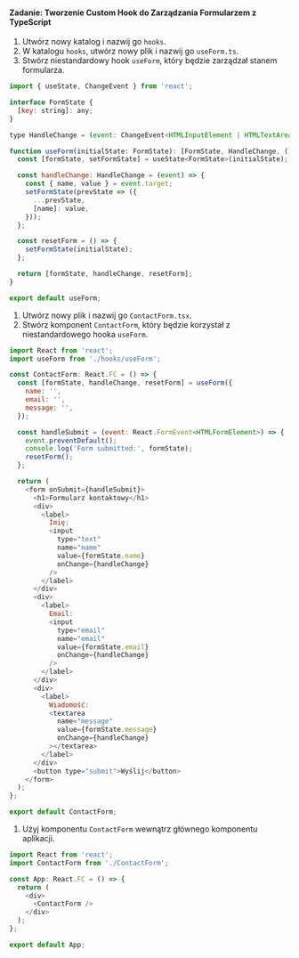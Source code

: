 #### Zadanie: Tworzenie Custom Hook do Zarządzania Formularzem z TypeScript

1. Utwórz nowy katalog i nazwij go `hooks`.
1. W katalogu `hooks`, utwórz nowy plik i nazwij go `useForm.ts`.
1. Stwórz niestandardowy hook `useForm`, który będzie zarządzał stanem formularza.
```js
import { useState, ChangeEvent } from 'react';

interface FormState {
  [key: string]: any;
}

type HandleChange = (event: ChangeEvent<HTMLInputElement | HTMLTextAreaElement>) => void;

function useForm(initialState: FormState): [FormState, HandleChange, () => void] {
  const [formState, setFormState] = useState<FormState>(initialState);

  const handleChange: HandleChange = (event) => {
    const { name, value } = event.target;
    setFormState(prevState => ({
      ...prevState,
      [name]: value,
    }));
  };

  const resetForm = () => {
    setFormState(initialState);
  };

  return [formState, handleChange, resetForm];
}

export default useForm;
```
1. Utwórz nowy plik i nazwij go `ContactForm.tsx`.
1. Stwórz komponent `ContactForm`, który będzie korzystał z niestandardowego hooka `useForm`.
```js
import React from 'react';
import useForm from './hooks/useForm';

const ContactForm: React.FC = () => {
  const [formState, handleChange, resetForm] = useForm({
    name: '',
    email: '',
    message: '',
  });

  const handleSubmit = (event: React.FormEvent<HTMLFormElement>) => {
    event.preventDefault();
    console.log('Form submitted:', formState);
    resetForm();
  };

  return (
    <form onSubmit={handleSubmit}>
      <h1>Formularz kontaktowy</h1>
      <div>
        <label>
          Imię:
          <input
            type="text"
            name="name"
            value={formState.name}
            onChange={handleChange}
          />
        </label>
      </div>
      <div>
        <label>
          Email:
          <input
            type="email"
            name="email"
            value={formState.email}
            onChange={handleChange}
          />
        </label>
      </div>
      <div>
        <label>
          Wiadomość:
          <textarea
            name="message"
            value={formState.message}
            onChange={handleChange}
          ></textarea>
        </label>
      </div>
      <button type="submit">Wyślij</button>
    </form>
  );
};

export default ContactForm;
```
1. Użyj komponentu `ContactForm` wewnątrz głównego komponentu aplikacji.
```js
import React from 'react';
import ContactForm from './ContactForm';

const App: React.FC = () => {
  return (
    <div>
      <ContactForm />
    </div>
  );
};

export default App;
```